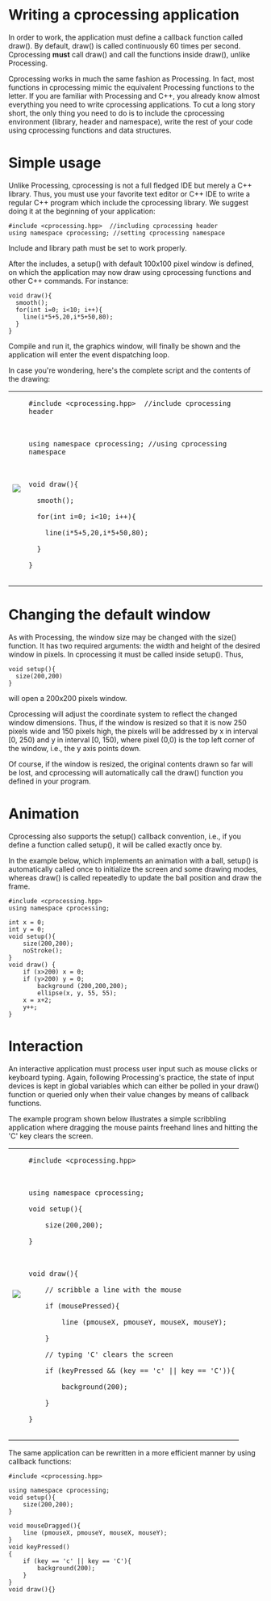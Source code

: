 # Writing a cprocessing application #

In order to work, the application must define a callback function called draw(). By default, draw() is called continuously 60 times per second.
Cprocessing **must** call draw() and call the functions inside draw(), unlike Processing.

Cprocessing works in much the same fashion as Processing. In fact, most functions in cprocessing mimic the equivalent Processing functions to the letter. If you are familiar with Processing and C++, you already know almost everything you need to write cprocessing applications. To cut a long story short, the only thing you need to do is to include the cprocessing environment (library, header and namespace), write the rest of your code using cprocessing functions and data structures.


# Simple usage #

Unlike Processing, cprocessing is not a full fledged IDE but merely a C++ library. Thus, you must use your favorite text editor or C++ IDE to write a regular C++ program which include the cprocessing library. We suggest doing it at the beginning of your application:
```
#include <cprocessing.hpp>  //including cprocessing header
using namespace cprocessing; //setting cprocessing namespace
```
Include and library path must be set to work properly.

After the includes, a setup() with default 100x100 pixel window is defined, on which the application may now draw using cprocessing functions and other C++ commands. For instance:
```
void draw(){
  smooth();
  for(int i=0; i<10; i++){
    line(i*5+5,20,i*5+50,80);
  }
}
```

Compile and run it, the graphics window, will finally be shown and the application will enter the event dispatching loop.

In case you're wondering, here's the complete script and the contents of the drawing:
<table>
<tr>
<td>

<img src='http://pyprocessing.googlecode.com/svn/wiki/UsageInstructions.figs/basicusage.png' />

</td>
<td>
<pre><code>#include &lt;cprocessing.hpp&gt;  //include cprocessing header<br>
<br>
using namespace cprocessing; //using cprocessing namespace<br>
<br>
void draw(){<br>
  smooth();<br>
  for(int i=0; i&lt;10; i++){<br>
    line(i*5+5,20,i*5+50,80);<br>
  }<br>
}<br>
</code></pre>
</td>
</tr>
</table>

# Changing the default window #

As with Processing, the window size may be changed with the size() function. It has two required arguments: the width and height of the desired window in pixels. In cprocessing it must be called inside setup(). Thus,
```
void setup(){
  size(200,200)
}
```

will open a 200x200 pixels window.

Cprocessing will adjust the coordinate system to reflect the changed window dimensions. Thus, if the window is resized so that it is now 250 pixels wide and 150 pixels high, the pixels will be addressed by x in interval [0, 250) and y in interval [0, 150), where pixel (0,0) is the top left corner of the window, i.e., the y axis points down.

Of course, if the window is resized, the original contents drawn so far will be lost, and cprocessing will automatically call the draw() function you defined in your program.

# Animation #


Cprocessing also supports the setup() callback convention, i.e., if you define a function called setup(), it will be called exactly once by.

In the example below, which implements an animation with a ball, setup() is automatically called once to initialize the screen and some drawing modes, whereas draw() is called repeatedly to update the ball position and draw the frame.

```
#include <cprocessing.hpp>
using namespace cprocessing;

int x = 0;
int y = 0;
void setup(){
	size(200,200);
	noStroke();
}
void draw() {
	if (x>200) x = 0;
	if (y>200) y = 0;
        background (200,200,200);
        ellipse(x, y, 55, 55);
	x = x+2;
	y++;
}
```

# Interaction #

An interactive application must process user input such as mouse clicks or keyboard typing. Again, following Processing's practice, the state of input devices is kept in global variables which can either be polled in your draw() function or queried only when their value changes by means of callback functions.

The example program shown below illustrates a simple scribbling application where dragging the mouse paints freehand lines and hitting the 'C' key clears the screen.
<table>
<tr>
<td> <img src='http://pyprocessing.googlecode.com/svn/wiki/UsageInstructions.figs/interactioncallback001.png' />
</td>
<td>
<pre><code>#include &lt;cprocessing.hpp&gt;<br>
<br>
using namespace cprocessing;<br>
void setup(){<br>
	size(200,200);<br>
}<br>
<br>
void draw(){<br>
    // scribble a line with the mouse<br>
    if (mousePressed){<br>
        line (pmouseX, pmouseY, mouseX, mouseY);<br>
    }<br>
    // typing 'C' clears the screen<br>
    if (keyPressed &amp;&amp; (key == 'c' || key == 'C')){<br>
        background(200);<br>
    }<br>
}<br>
</code></pre>
</td>
</tr>
</table>

The same application can be rewritten in a more efficient manner by using callback functions:

```
#include <cprocessing.hpp>

using namespace cprocessing;
void setup(){
	size(200,200);
}

void mouseDragged(){
	line (pmouseX, pmouseY, mouseX, mouseY);
}
void keyPressed()
{
	if (key == 'c' || key == 'C'){
		background(200);
	}
}
void draw(){}
```